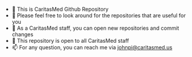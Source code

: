 - 👋 This is CaritasMed Github Repository
- 👀 Please feel free to look around for the repositories that are useful for you
- 🌱 As a CaritasMed staff, you can open new repositories and commit changes
- 💞️ This repository is open to all CaritasMed staff
- 📫 For any question, you can reach me via johnpi@caritasmed.us

<!---
1811md/1811md is a ✨ special ✨ repository because its `README.md` (this file) appears on your GitHub profile.
You can click the Preview link to take a look at your changes.
--->

